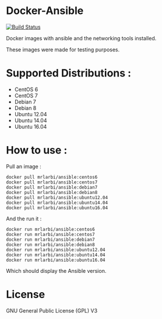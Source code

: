 # Docker-Ansible

[![Build Status](https://travis-ci.org/mrLarbi/Docker-Ansible.svg?branch=master)](https://travis-ci.org/mrLarbi/Docker-Ansible)

Docker images with ansible and the networking tools installed.

These images were made for testing purposes.

# Supported Distributions :
    
- CentOS 6
- CentOS 7
- Debian 7 
- Debian 8
- Ubuntu 12.04
- Ubuntu 14.04
- Ubuntu 16.04

# How to use :
    
Pull an image : 

    docker pull mrlarbi/ansible:centos6
    docker pull mrlarbi/ansible:centos7
    docker pull mrlarbi/ansible:debian7 
    docker pull mrlarbi/ansible:debian8 
    docker pull mrlarbi/ansible:ubuntu12.04 
    docker pull mrlarbi/ansible:ubuntu14.04 
    docker pull mrlarbi/ansible:ubuntu16.04 

And the run it :
    
    docker run mrlarbi/ansible:centos6 
    docker run mrlarbi/ansible:centos7 
    docker run mrlarbi/ansible:debian7 
    docker run mrlarbi/ansible:debian8 
    docker run mrlarbi/ansible:ubuntu12.04 
    docker run mrlarbi/ansible:ubuntu14.04 
    docker run mrlarbi/ansible:ubuntu16.04 

Which should display the Ansible version.

# License

GNU General Public License (GPL) V3
